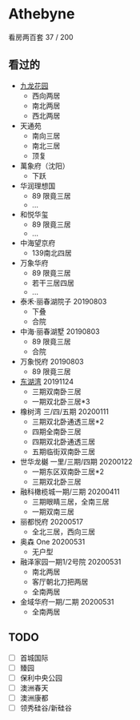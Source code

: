# Athebyne
看房两百套 37 / 200 

## 看过的

- [九龙花园](src/九龙花园.md)
  - 西向两居
  - 南北两居
  - 西北两居
- 天通苑
  - 南向三居
  - 南北三居
  - 顶复
- 萬象府（沈阳）
  - 下跃
- 华润理想国
  - 89 限竟三居
  - ...
- 和悦华玺
  - 89 限竟三居
  - ...
- 中海望京府
  - 139南北四居
- 万象华府
  - 89 限竟三居
  - 若干三居四居
  - ...
- 泰禾·丽春湖院子 20190803
  - 下叠
  - 合院
- 中海·丽春湖墅 20190803
  - 89 限竟三居
  - 合院
- 万象悦府 20190803
  - 89 限竟三居
- [东湖湾](src/东湖湾.md) 20191124
  - 三期双南卧三居
  - 一期双北卧三居*3
- 橡树湾 三/四/五期  20200111
  - 三期双北卧通透三居*2
  - 四期全南卧三居
  - 四期双北卧通透三居
  - 五期临街双南卧三居
- 世华龙樾 一里/三期/四期 20200122
  - 一期东区双南卧三居*2
  - 三期双北卧三居
- 融科橄榄城一期/三期   20200411
  - 三期眼睛三居，全南三居
  - 一期双南三居
- 丽都悦府   20200517
  - 全北三居，西向三居
- 奥森 One  20200531
  - 无户型
- 融泽家园一期1/2号院  20200531
  - 南北两居
  - 客厅朝北刀把两居
  - 全南两居
- 金域华府一期/二期  20200531
  - 全南两居

## TODO

- [ ] 首城国际
- [ ] 臻园
- [ ] 保利中央公园
- [ ] 澳洲春天
- [ ] 澳洲康都
- [ ] 领秀硅谷/新硅谷
